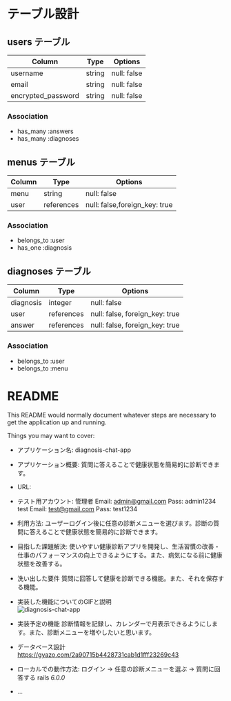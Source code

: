 # テーブル設計

## users テーブル

| Column             | Type    | Options                  |
| ------------------ | ------- | ------------------------ |
| username           | string  | null: false              |
| email              | string  | null: false              |
| encrypted_password | string  | null: false              |


### Association

- has_many :answers
- has_many :diagnoses


## menus テーブル

| Column      | Type       | Options                       |
| ----------- | ---------- | ----------------------------- |
| menu        | string     | null: false                   |
| user        | references | null: false,foreign_key: true |


### Association

- belongs_to :user
- has_one    :diagnosis


## diagnoses テーブル

| Column     | Type       | Options                        |
| ---------- | ---------- | ------------------------------ |
| diagnosis  | integer    | null: false                    |
| user       | references | null: false, foreign_key: true |
| answer     | references | null: false, foreign_key: true |

### Association

- belongs_to :user
- belongs_to :menu














# README

This README would normally document whatever steps are necessary to get the
application up and running.

Things you may want to cover:

* アプリケーション名:   diagnosis-chat-app

* アプリケーション概要:  質問に答えることで健康状態を簡易的に診断できます。

* URL:               

* テスト用アカウント:    管理者  Email:  admin@gmail.com    Pass:  admin1234
                      test   Email:  test@gmail.com     Pass:  test1234

* 利用方法:            ユーザーログイン後に任意の診断メニューを選びます。診断の質問に答えることで健康状態を簡易的に診断できます。

* 目指した課題解決:     使いやすい健康診断アプリを開発し、生活習慣の改善・仕事のパフォーマンスの向上できるようにする。また、病気になる前に健康状態を改善する。

* 洗い出した要件        質問に回答して健康を診断できる機能。また、それを保存する機能。

* 実装した機能についてのGIFと説明  
![diagnosis-chat-app](https://user-images.githubusercontent.com/69130505/98213539-8d34e780-1f88-11eb-9de5-a95766b61989.gif)


* 実装予定の機能        診断情報を記録し、カレンダーで月表示できるようにします。また、診断メニューを増やしたいと思います。

* データベース設計         https://gyazo.com/2a90715b4428731cab1d1fff23269c43

* ローカルでの動作方法:     ログイン  →  任意の診断メニューを選ぶ  →  質問に回答する
                         rails _6.0.0_

* ...